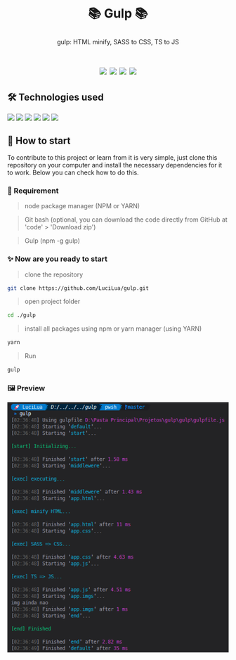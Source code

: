 # <p align="center">📚 Gulp 📚</p>

<p align="center">gulp: HTML minify, SASS to CSS, TS to JS</p>

<h1 align="center">
<img src="https://img.shields.io/github/stars/LuciLua/gulp?style=flat-square">
<img src="https://img.shields.io/github/last-commit/LuciLua/gulp?style=flat-square"> <img src="https://img.shields.io/github/commit-activity/w/LuciLua/gulp?style=flat-square"> <img src="https://img.shields.io/github/languages/code-size/LuciLua/gulp">

## 🛠 Technologies used

<img src="https://img.shields.io/badge/HTML5-E34F26?style=for-the-badge&logo=html5&logoColor=white"> <img src="https://img.shields.io/badge/CSS3-1572B6?style=for-the-badge&logo=css3&logoColor=white"> <img src="https://img.shields.io/badge/JavaScript-F7DF1E?style=for-the-badge&logo=javascript&logoColor=black"> <img src="https://img.shields.io/badge/Sass-CC6699?style=for-the-badge&logo=sass&logoColor=white"> <img src="https://img.shields.io/badge/Gulp-CF4647?style=for-the-badge&logo=gulp&logoColor=white"> <img src="https://img.shields.io/badge/TypeScript-007ACC?style=for-the-badge&logo=typescript&logoColor=white">

## 🚀 How to start

To contribute to this project or learn from it is very simple, just clone this repository on your computer and install the necessary dependencies for it to work. Below you can check how to do this.

### 📌 Requirement

> node package manager (NPM or YARN)

> Git bash (optional, you can download the code directly from GitHub at 'code' > 'Download zip')

> Gulp (npm -g gulp)

### ✨ Now are you ready to start

> clone the repository

```bash
git clone https://github.com/LuciLua/gulp.git
```

> open project folder

```bash
cd ./gulp
```

> install all packages using npm or yarn manager (using YARN)

```bash
yarn
```

> Run

```bash
gulp
```

### 🖼️ Preview

<p align="center">
    <img src="preview.png">
</p>

